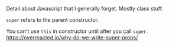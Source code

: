 Detail about Javascript that I generally forget. Mostly class stuff.

`super` refers to the parent constructor.

You can't use `this` in constructor until after you call `super`.
https://overreacted.io/why-do-we-write-super-props/